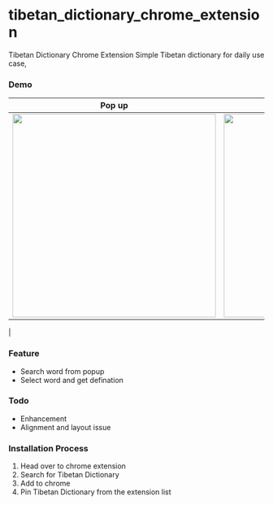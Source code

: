 # tibetan_dictionary_chrome_extension
Tibetan Dictionary Chrome Extension
Simple Tibetan dictionary for daily use case,
### Demo
| Pop up | Content  |
| :---:   | :-: |
| <img src="https://user-images.githubusercontent.com/25583737/182013962-869f0d9f-f136-47e6-a787-d8678b596155.gif" width="400px"/> | <img src="https://user-images.githubusercontent.com/25583737/182992595-61588b10-c6f3-4178-975b-10dcb38e1e13.gif" width="400px"/>
 |


### Feature
* Search word from popup
* Select word and get defination

### Todo
* Enhancement
* Alignment and layout issue

### Installation Process
1. Head over to chrome extension
2. Search for Tibetan Dictionary
3. Add to chrome
4. Pin Tibetan Dictionary from the extension list

